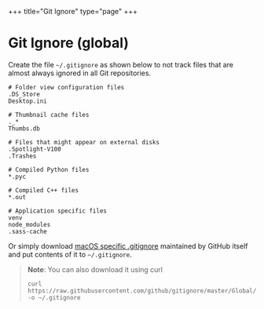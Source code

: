 +++
title="Git Ignore"
type="page"
+++


# Git Ignore (global)

Create the file `~/.gitignore` as shown below to not track files that are almost always ignored in all Git repositories.

```
# Folder view configuration files
.DS_Store
Desktop.ini

# Thumbnail cache files
._*
Thumbs.db

# Files that might appear on external disks
.Spotlight-V100
.Trashes

# Compiled Python files
*.pyc

# Compiled C++ files
*.out

# Application specific files
venv
node_modules
.sass-cache
```

Or simply download [macOS specific .gitignore](https://github.com/github/gitignore/blob/master/Global/macOS.gitignore) maintained by GitHub itself and put contents of it to `~/.gitignore`.

>**Note**: You can also download it using curl
>```
>curl https://raw.githubusercontent.com/github/gitignore/master/Global/macOS.gitignore -o ~/.gitignore
>```
